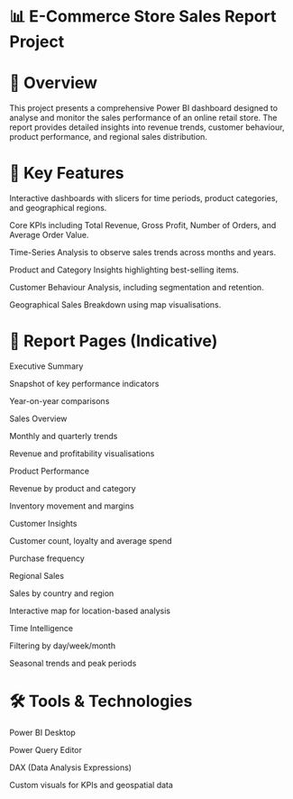 # 📊 E-Commerce Store Sales Report Project

# 📝 Overview
This project presents a comprehensive Power BI dashboard designed to analyse and monitor the sales performance of an online retail store. The report provides detailed insights into revenue trends, customer behaviour, product performance, and regional sales distribution.

# 🚀 Key Features
Interactive dashboards with slicers for time periods, product categories, and geographical regions.

Core KPIs including Total Revenue, Gross Profit, Number of Orders, and Average Order Value.

Time-Series Analysis to observe sales trends across months and years.

Product and Category Insights highlighting best-selling items.

Customer Behaviour Analysis, including segmentation and retention.

Geographical Sales Breakdown using map visualisations.

# 📌 Report Pages (Indicative)
Executive Summary

Snapshot of key performance indicators

Year-on-year comparisons

Sales Overview

Monthly and quarterly trends

Revenue and profitability visualisations

Product Performance

Revenue by product and category

Inventory movement and margins

Customer Insights

Customer count, loyalty and average spend

Purchase frequency

Regional Sales

Sales by country and region

Interactive map for location-based analysis

Time Intelligence

Filtering by day/week/month

Seasonal trends and peak periods

# 🛠 Tools & Technologies
Power BI Desktop

Power Query Editor

DAX (Data Analysis Expressions)

Custom visuals for KPIs and geospatial data
